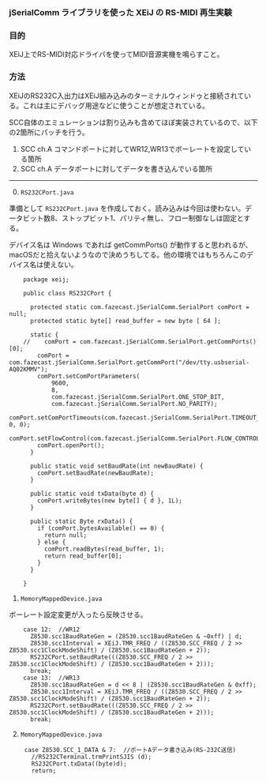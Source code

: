 ### jSerialComm ライブラリを使った XEiJ の RS-MIDI 再生実験

### 目的

XEiJ上でRS-MIDI対応ドライバを使ってMIDI音源実機を鳴らすこと。


### 方法

XEiJのRS232C入出力はXEiJ組み込みのターミナルウィンドゥと接続されている。これは主にデバッグ用途などに使うことが想定されている。

SCC自体のエミュレーションは割り込みも含めてほぼ実装されているので、以下の2箇所にパッチを行う。

1. SCC ch.A コマンドポートに対してWR12,WR13でボーレートを設定している箇所
2. SCC ch.A データポートに対してデータを書き込んでいる箇所

---
0. `RS232CPort.java`

準備として `RS232CPort.java` を作成しておく。読み込みは今回は使わない。データビット数8、ストップビット1、パリティ無し、フロー制御なしは固定とする。

デバイス名は Windows であれば getCommPorts() が動作すると思われるが、macOSだと拾えないようなので決めうちしてる。他の環境ではもちろんこのデバイス名は使えない。

        package xeij;

        public class RS232CPort {

          protected static com.fazecast.jSerialComm.SerialPort comPort = null;
          protected static byte[] read_buffer = new byte [ 64 ];

          static {
        //    comPort = com.fazecast.jSerialComm.SerialPort.getCommPorts()[0];
            comPort = com.fazecast.jSerialComm.SerialPort.getCommPort("/dev/tty.usbserial-AQ02KMMV");
            comPort.setComPortParameters(
                9600,
                8,
                com.fazecast.jSerialComm.SerialPort.ONE_STOP_BIT,
                com.fazecast.jSerialComm.SerialPort.NO_PARITY);
            comPort.setComPortTimeouts(com.fazecast.jSerialComm.SerialPort.TIMEOUT_NONBLOCKING, 0, 0);
            comPort.setFlowControl(com.fazecast.jSerialComm.SerialPort.FLOW_CONTROL_DISABLED);
            comPort.openPort();
          }
          
          public static void setBaudRate(int newBaudRate) {
            comPort.setBaudRate(newBaudRate);
          }
          
          public static void txData(byte d) {
            comPort.writeBytes(new byte[] { d }, 1L);
          }

          public static Byte rxData() {
            if (comPort.bytesAvailable() == 0) {
              return null;
            } else {
              comPort.readBytes(read_buffer, 1);
              return read_buffer[0];
            }
          }
          
        }



1. `MemoryMappedDevice.java`

ボーレート設定変更が入ったら反映させる。

        case 12:  //WR12
          Z8530.scc1BaudRateGen = (Z8530.scc1BaudRateGen & ~0xff) | d;
          Z8530.scc1Interval = XEiJ.TMR_FREQ / ((Z8530.SCC_FREQ / 2 >> Z8530.scc1ClockModeShift) / (Z8530.scc1BaudRateGen + 2));
          RS232CPort.setBaudRate(((Z8530.SCC_FREQ / 2 >> Z8530.scc1ClockModeShift) / (Z8530.scc1BaudRateGen + 2)));
          break;
        case 13:  //WR13
          Z8530.scc1BaudRateGen = d << 8 | (Z8530.scc1BaudRateGen & 0xff);
          Z8530.scc1Interval = XEiJ.TMR_FREQ / ((Z8530.SCC_FREQ / 2 >> Z8530.scc1ClockModeShift) / (Z8530.scc1BaudRateGen + 2));
          RS232CPort.setBaudRate(((Z8530.SCC_FREQ / 2 >> Z8530.scc1ClockModeShift) / (Z8530.scc1BaudRateGen + 2)));
          break;

2. `MemoryMappedDevice.java`

        case Z8530.SCC_1_DATA & 7:  //ポートAデータ書き込み(RS-232C送信)
          //RS232CTerminal.trmPrintSJIS (d);
          RS232CPort.txData((byte)d);
          return;